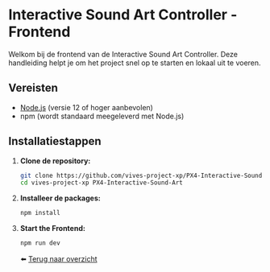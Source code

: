 # Interactive Sound Art Controller - Frontend

Welkom bij de frontend van de Interactive Sound Art Controller. Deze handleiding helpt je om het project snel op te starten en lokaal uit te voeren.

## Vereisten
- [Node.js](https://nodejs.org/) (versie 12 of hoger aanbevolen)
- npm (wordt standaard meegeleverd met Node.js)

## Installatiestappen

1. **Clone de repository:**
   ```bash
   git clone https://github.com/vives-project-xp/PX4-Interactive-Sound-Art.git
   cd vives-project-xp PX4-Interactive-Sound-Art
   ```
2. **Installeer de packages:**
    ```bash
    npm install
    ```
3. **Start the Frontend:**
    ```bash
    npm run dev
    ```

    ⬅️ [Terug naar overzicht](../README.md)